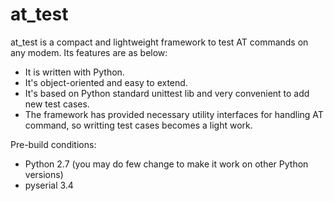 # at_test

at_test is a compact and lightweight framework to test AT commands on any modem. Its features are as below:
- It is written with Python.
- It's object-oriented and easy to extend.
- It's based on Python standard unittest lib and very convenient to add new test cases.
- The framework has provided necessary utility interfaces for handling AT command, so writting test cases becomes a light work.

Pre-build conditions:
- Python 2.7 (you may do few change to make it work on other Python versions)
- pyserial 3.4

